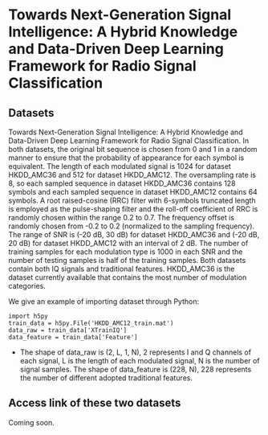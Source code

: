 # Towards Next-Generation Signal Intelligence: A Hybrid Knowledge and Data-Driven Deep Learning Framework for Radio Signal Classification

## Datasets
Towards Next-Generation Signal Intelligence: A Hybrid Knowledge and Data-Driven Deep Learning Framework for Radio Signal Classification.
In both datasets, the original bit sequence is chosen from 0 and 1 in a random manner to ensure that the probability of appearance for each symbol is equivalent. The length of each modulated signal is 1024 for dataset HKDD_AMC36 and 512 for dataset HKDD_AMC12. The oversampling rate is 8, so each sampled sequence in dataset HKDD_AMC36 contains 128 symbols and each sampled sequence in dataset HKDD_AMC12 contains 64 symbols. A root raised-cosine (RRC) filter with 6-symbols truncated length is employed as the pulse-shaping filter and the roll-off coefficient of RRC is randomly chosen within the range 0.2 to 0.7. The frequency offset is randomly chosen from -0.2 to 0.2 (normalized to the sampling frequency). The range of SNR is (-20 dB, 30 dB) for dataset HKDD_AMC36 and (-20 dB, 20 dB) for dataset HKDD_AMC12 with an interval of 2 dB. The number of training samples for each modulation type is 1000 in each SNR and the number of testing samples is half of the training samples. Both datasets contain both IQ signals and traditional features. HKDD_AMC36 is the dataset currently available that contains the most number of modulation categories.

We give an example of importing dataset through Python:
```
import h5py
train_data = h5py.File('HKDD_AMC12_train.mat')
data_raw = train_data['XTrainIQ']
data_feature = train_data['Feature']
```

- The shape of data_raw is (2, L, 1, N), 2 represents I and Q channels of each signal, L is the length of each modulated signal, N is the number of signal samples. The shape of data_feature is (228, N), 228 represents the number of different adopted traditional features.

## Access link of these two datasets
Coming soon.
